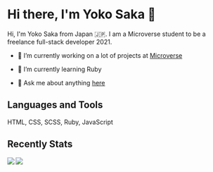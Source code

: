 # Hi there, I'm Yoko Saka 👋

Hi, I'm Yoko Saka from Japan :jp:.
I am a Microverse student to be a freelance full-stack developer 2021.



- 🔭 I’m currently working on a lot of projects at [Microverse](https://www.microverse.org/)

- 🌱 I’m currently learning Ruby

- 💬 Ask me about anything [here](https://github.com/issues)




## Languages and Tools

HTML, CSS, SCSS, Ruby, JavaScript



## Recently Stats
<img src="https://github-readme-stats.vercel.app/api?username=yocosaka&count_private=true&show_icons=true&theme=tokyonight" align="left">
<img src="https://github-readme-stats.vercel.app/api/top-langs/?username=yocosaka&compact=true">



<!--
**yocosaka/yocosaka** is a ✨ _special_ ✨ repository because its `README.md` (this file) appears on your GitHub profile.

Here are some ideas to get you started:

- 🔭 I’m currently working on ...
- 🌱 I’m currently learning ...
- 👯 I’m looking to collaborate on ...
- 🤔 I’m looking for help with ...
- 💬 Ask me about ...
- 📫 How to reach me: ...
- 😄 Pronouns: ...
- ⚡ Fun fact: ...
-->
